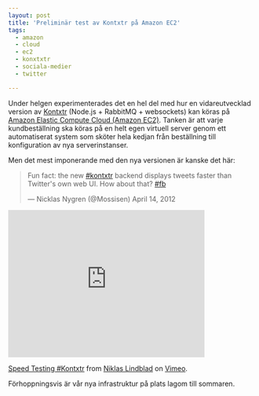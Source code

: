 ```yaml
---
layout: post
title: 'Preliminär test av Kontxtr på Amazon EC2'
tags:
  - amazon
  - cloud
  - ec2
  - konxtxtr
  - sociala-medier
  - twitter

---
```


Under helgen experimenterades det en hel del med hur en vidareutvecklad version av <a href="http://kontxtr.se" target="_blank">Kontxtr</a> (Node.js + RabbitMQ + websockets) kan köras på <a href="http://aws.amazon.com/ec2/" target="_blank">Amazon Elastic Compute Cloud (Amazon EC2)</a>. Tanken är att varje kundbeställning ska köras på en helt egen virtuell server genom ett automatiserat system som sköter hela kedjan från beställning till konfiguration av nya serverinstanser.

Men det mest imponerande med den nya versionen är kanske det här:

<blockquote class="twitter-tweet"><p>Fun fact: the new <a href="https://twitter.com/search/%2523kontxtr">#kontxtr</a> backend displays tweets faster than Twitter's own web UI. How about that? <a href="https://twitter.com/search/%2523fb">#fb</a></p>&mdash; Nicklas Nygren (@Mossisen) April 14, 2012</blockquote>
<script src="//platform.twitter.com/widgets.js" charset="utf-8"></script>

<iframe src="https://player.vimeo.com/video/40371562?title=0&amp;byline=0&amp;portrait=0" width="400" height="300" frameborder="0" webkitAllowFullScreen mozallowfullscreen allowFullScreen></iframe><p><a href="http://vimeo.com/40371562">Speed Testing #Kontxtr</a> from <a href="http://vimeo.com/niklaslindblad">Niklas Lindblad</a> on <a href="http://vimeo.com">Vimeo</a>.</p>

Förhoppningsvis är vår nya infrastruktur på plats lagom till sommaren.
